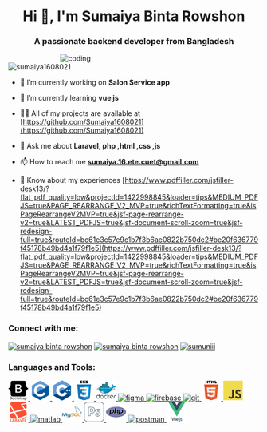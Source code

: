 <h1 align="center">Hi 👋, I'm Sumaiya Binta Rowshon</h1>
<h3 align="center">A passionate backend developer from Bangladesh</h3>
<img align="right" alt="coding" width="400" src=https://user-images.githubusercontent.com/74038190/221352975-94759904-aa4c-4032-a8ab-b546efb9c478.gif">
<p align="left"> <img src="https://komarev.com/ghpvc/?username=sumaiya1608021&label=Profile%20views&color=0e75b6&style=flat" alt="sumaiya1608021" /> </p>

- 🔭 I’m currently working on **Salon Service app**

- 🌱 I’m currently learning **vue js**

- 👨‍💻 All of my projects are available at [https://github.com/Sumaiya1608021](https://github.com/Sumaiya1608021)

- 💬 Ask me about **Laravel, php ,html ,css ,js**

- 📫 How to reach me **sumaiya.16.ete.cuet@gmail.com**

- 📄 Know about my experiences [https://www.pdffiller.com/jsfiller-desk13/?flat_pdf_quality=low&projectId=1422998845&loader=tips&MEDIUM_PDFJS=true&PAGE_REARRANGE_V2_MVP=true&richTextFormatting=true&isPageRearrangeV2MVP=true&jsf-page-rearrange-v2=true&LATEST_PDFJS=true&jsf-document-scroll-zoom=true&jsf-redesign-full=true&routeId=bc61e3c57e9c1b7f3b6ae0822b750dc2#be20f636779f45178b49bd4a1f79f1e5](https://www.pdffiller.com/jsfiller-desk13/?flat_pdf_quality=low&projectId=1422998845&loader=tips&MEDIUM_PDFJS=true&PAGE_REARRANGE_V2_MVP=true&richTextFormatting=true&isPageRearrangeV2MVP=true&jsf-page-rearrange-v2=true&LATEST_PDFJS=true&jsf-document-scroll-zoom=true&jsf-redesign-full=true&routeId=bc61e3c57e9c1b7f3b6ae0822b750dc2#be20f636779f45178b49bd4a1f79f1e5)

<h3 align="left">Connect with me:</h3>
<p align="left">
<a href="https://linkedin.com/in/sumaiya binta rowshon" target="blank"><img align="center" src="https://raw.githubusercontent.com/rahuldkjain/github-profile-readme-generator/master/src/images/icons/Social/linked-in-alt.svg" alt="sumaiya binta rowshon" height="30" width="40" /></a>
<a href="https://fb.com/sumaiya binta rowshon" target="blank"><img align="center" src="https://raw.githubusercontent.com/rahuldkjain/github-profile-readme-generator/master/src/images/icons/Social/facebook.svg" alt="sumaiya binta rowshon" height="30" width="40" /></a>
<a href="https://instagram.com/sumuniii" target="blank"><img align="center" src="https://raw.githubusercontent.com/rahuldkjain/github-profile-readme-generator/master/src/images/icons/Social/instagram.svg" alt="sumuniii" height="30" width="40" /></a>
</p>

<h3 align="left">Languages and Tools:</h3>
<p align="left"> <a href="https://getbootstrap.com" target="_blank" rel="noreferrer"> <img src="https://raw.githubusercontent.com/devicons/devicon/master/icons/bootstrap/bootstrap-plain-wordmark.svg" alt="bootstrap" width="40" height="40"/> </a> <a href="https://www.cprogramming.com/" target="_blank" rel="noreferrer"> <img src="https://raw.githubusercontent.com/devicons/devicon/master/icons/c/c-original.svg" alt="c" width="40" height="40"/> </a> <a href="https://www.w3schools.com/cpp/" target="_blank" rel="noreferrer"> <img src="https://raw.githubusercontent.com/devicons/devicon/master/icons/cplusplus/cplusplus-original.svg" alt="cplusplus" width="40" height="40"/> </a> <a href="https://www.w3schools.com/css/" target="_blank" rel="noreferrer"> <img src="https://raw.githubusercontent.com/devicons/devicon/master/icons/css3/css3-original-wordmark.svg" alt="css3" width="40" height="40"/> </a> <a href="https://www.docker.com/" target="_blank" rel="noreferrer"> <img src="https://raw.githubusercontent.com/devicons/devicon/master/icons/docker/docker-original-wordmark.svg" alt="docker" width="40" height="40"/> </a> <a href="https://www.figma.com/" target="_blank" rel="noreferrer"> <img src="https://www.vectorlogo.zone/logos/figma/figma-icon.svg" alt="figma" width="40" height="40"/> </a> <a href="https://firebase.google.com/" target="_blank" rel="noreferrer"> <img src="https://www.vectorlogo.zone/logos/firebase/firebase-icon.svg" alt="firebase" width="40" height="40"/> </a> <a href="https://git-scm.com/" target="_blank" rel="noreferrer"> <img src="https://www.vectorlogo.zone/logos/git-scm/git-scm-icon.svg" alt="git" width="40" height="40"/> </a> <a href="https://www.w3.org/html/" target="_blank" rel="noreferrer"> <img src="https://raw.githubusercontent.com/devicons/devicon/master/icons/html5/html5-original-wordmark.svg" alt="html5" width="40" height="40"/> </a> <a href="https://developer.mozilla.org/en-US/docs/Web/JavaScript" target="_blank" rel="noreferrer"> <img src="https://raw.githubusercontent.com/devicons/devicon/master/icons/javascript/javascript-original.svg" alt="javascript" width="40" height="40"/> </a> <a href="https://laravel.com/" target="_blank" rel="noreferrer"> <img src="https://raw.githubusercontent.com/devicons/devicon/master/icons/laravel/laravel-plain-wordmark.svg" alt="laravel" width="40" height="40"/> </a> <a href="https://www.mathworks.com/" target="_blank" rel="noreferrer"> <img src="https://upload.wikimedia.org/wikipedia/commons/2/21/Matlab_Logo.png" alt="matlab" width="40" height="40"/> </a> <a href="https://www.mysql.com/" target="_blank" rel="noreferrer"> <img src="https://raw.githubusercontent.com/devicons/devicon/master/icons/mysql/mysql-original-wordmark.svg" alt="mysql" width="40" height="40"/> </a> <a href="https://www.photoshop.com/en" target="_blank" rel="noreferrer"> <img src="https://raw.githubusercontent.com/devicons/devicon/master/icons/photoshop/photoshop-line.svg" alt="photoshop" width="40" height="40"/> </a> <a href="https://www.php.net" target="_blank" rel="noreferrer"> <img src="https://raw.githubusercontent.com/devicons/devicon/master/icons/php/php-original.svg" alt="php" width="40" height="40"/> </a> <a href="https://postman.com" target="_blank" rel="noreferrer"> <img src="https://www.vectorlogo.zone/logos/getpostman/getpostman-icon.svg" alt="postman" width="40" height="40"/> </a> <a href="https://vuejs.org/" target="_blank" rel="noreferrer"> <img src="https://raw.githubusercontent.com/devicons/devicon/master/icons/vuejs/vuejs-original-wordmark.svg" alt="vuejs" width="40" height="40"/> </a> </p>
